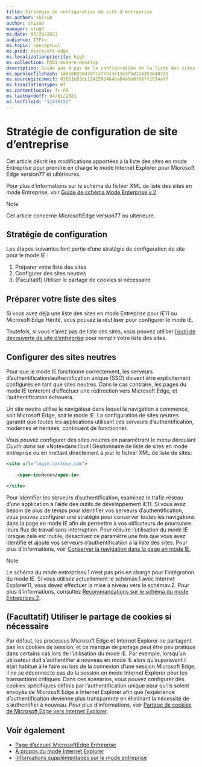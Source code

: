 ```yaml
---
title: Stratégie de configuration de site d’entreprise
ms.author: shisub
author: shisub
manager: srugh
ms.date: 03/29/2021
audience: ITPro
ms.topic: conceptual
ms.prod: microsoft-edge
ms.localizationpriority: high
ms.collection: M365-modern-desktop
description: Guide pas à pas de la configuration de la liste des sites en mode Entreprise pour le mode Internet Explorer.
ms.openlocfilehash: 1d0b80950439fce77513413c3f5d1143538487d1
ms.sourcegitcommit: 93851b83dc11422924646a04a9e0f60ff2554af7
ms.translationtype: HT
ms.contentlocale: fr-FR
ms.lasthandoff: 04/01/2021
ms.locfileid: "11470152"
---
```

# <a name="enterprise-site-configuration-strategy"></a>Stratégie de configuration de site d’entreprise

Cet article décrit les modifications apportées à la liste des sites en mode Entreprise pour prendre en charge le mode Internet Explorer pour Microsoft Edge version77 et ultérieures.

Pour plus d’informations sur le schéma du fichier XML de liste des sites en mode Entreprise, voir [Guide de schéma Mode Enterprise v.2](/internet-explorer/ie11-deploy-guide/enterprise-mode-schema-version-2-guidance).

> [!NOTE]
> Cet article concerne MicrosoftEdge version77 ou ultérieure.
<!--
## Updated schema elements

The following table describes the \<open-in app\> element added to the v.2 of the Enterprise Mode schema:

| **Element** | **Description** |
| --- | --- |
| \<open-in app="**true**"\> | A child element that controls what browser is used for sites. This element is required for sites that need to **open in IE11**.|

**Example:**

``` xml
<site url="contoso.com">

  <open-in app="true">IE11</open-in>

</site>
```

The following table shows the possible values of the \<open-in\> element:

| **Value** | **Description** |
| --- | --- |
| **\<open-in\>IE11\</open-in\>** | Opens the site in IE mode or a full IE11 window. To enable IE mode, see [Configure IE mode policies](./edge-ie-mode-policies.md)|
| **\<open-in app="**true**"\>IE11\</open-in\>** | Opens the site in a full IE11 window |
| **\<open-in\>MSEdge\</open-in\>** | Opens the site in Microsoft Edge |
| **\<open-in\>None or not specified\</open-in\>** | Opens the site in the default browser or in the browser where the user navigated to the site. |
|**\<open-in\>Configurable\</open-in\>** | Allows the site to participate in IE mode engine determination. To learn more, see [Learn about Configurable sites in IE mode](edge-learnmore-configurable-sites-ie-mode.md).  |

>[!NOTE]
> The attribute app=**"true"** is only recognized when associated to _'open-in' IE11_. Adding it to the other 'open-in' elements won't change browser behavior.   -->

## <a name="configuration-strategy"></a>Stratégie de configuration

Les étapes suivantes font partie d’une stratégie de configuration de site pour le mode IE :
1. Préparer votre liste des sites
2. Configurer des sites neutres
3. (Facultatif) Utiliser le partage de cookies si nécessaire

<!--
Step 1.  – if you don’t have one use Site Discovery Step-by-Step
Step 2 – Neutral sites + sticky mode
        Use more examples and explain sticky mode better
Step 3 – If that doesn’t cover your needs, then use Cookie sharing -->

## <a name="prepare-your-site-list"></a>Préparer votre liste des sites

Si vous avez déjà une liste des sites en mode Entreprise pour IE11 ou Microsoft Edge Hérité, vous pouvez la réutiliser pour configurer le mode IE.

Toutefois, si vous n’avez pas de liste des sites, vous pouvez utiliser [l’outil de découverte de site d’entreprise](https://docs.microsoft.com/deployedge/edge-ie-mode-site-discovery) pour remplir votre liste des sites.

## <a name="configure-neutral-sites"></a>Configurer des sites neutres

Pour que le mode IE fonctionne correctement, les serveurs d’authentification/authentification unique (SSO) doivent être explicitement configurés en tant que sites neutres. Dans le cas contraire, les pages du mode IE tenteront d’effectuer une redirection vers Microsoft Edge, et l’authentification échouera.

Un site neutre utilise le navigateur dans lequel la navigation a commencé, soit Microsoft Edge, soit le mode IE. La configuration de sites neutres garantit que toutes les applications utilisant ces serveurs d’authentification, modernes et héritées, continuent de fonctionner.

Vous pouvez configurer des sites neutres en paramétrant le menu déroulant *Ouvrir dans* sur «Note»dans l’outil Gestionnaire de liste de sites en mode entreprise ou en mettant directement à jour le fichier XML de liste de sites:

``` xml
<site url="login.contoso.com">
   
    <open-in>None</open-in>

</site>
```

Pour identifier les serveurs d’authentification, examinez le trafic réseau d’une application à l’aide des outils de développement IE11. Si vous avez besoin de plus de temps pour identifier vos serveurs d’authentification, vous pouvez configurer une stratégie pour conserver toutes les navigations dans la page en mode IE afin de permettre à vos utilisateurs de poursuivre leurs flux de travail sans interruption. Pour réduire l’utilisation du mode IE lorsque cela est inutile, désactivez ce paramètre une fois que vous avez identifié et ajouté vos serveurs d’authentification à la liste des sites. Pour plus d’informations, voir [Conserver la navigation dans la page en mode IE.](https://docs.microsoft.com/deployedge/edge-learnmore-inpage-nav)

>[!NOTE]
   >Le schéma du mode entreprisev.1 n’est pas pris en charge pour l’intégration du mode IE. Si vous utilisez actuellement le schémav.1 avec Internet Explorer11, vous devez effectuer la mise à niveau vers le schémav.2. Pour plus d’informations, consultez [Recommandations sur le schéma du mode Entreprisev.2](/internet-explorer/ie11-deploy-guide/enterprise-mode-schema-version-2-guidance).

## <a name="optional-use-cookie-sharing-if-necessary"></a>(Facultatif) Utiliser le partage de cookies si nécessaire

Par défaut, les processus Microsoft Edge et Internet Explorer ne partagent pas les cookies de session, et ce manque de partage peut être peu pratique dans certains cas lors de l’utilisation du mode IE. Par exemple, lorsqu’un utilisateur doit s’authentifier à nouveau en mode IE alors qu’auparavant il était habitué à le faire ou lors de la connexion d’une session Microsoft Edge, il ne se déconnecte pas de la session en mode Internet Explorer pour les transactions critiques. Dans ces scénarios, vous pouvez configurer des cookies spécifiques définis par l’authentification unique pour qu’ils soient envoyés de Microsoft Edge à Internet Explorer afin que l’expérience d’authentification devienne plus transparente en éliminant la nécessité de s’authentifier à nouveau. Pour plus d’informations, voir [Partage de cookies de Microsoft Edge vers Internet Explorer](https://docs.microsoft.com/deployedge/edge-ie-mode-add-guidance-cookieshare).

## <a name="see-also"></a>Voir également

- [Page d’accueil MicrosoftEdge Entreprise](https://aka.ms/EdgeEnterprise)
- [À propos du mode Internet Explorer](./edge-ie-mode.md)
- [Informations supplémentaires sur le mode entreprise](/internet-explorer/ie11-deploy-guide/enterprise-mode-overview-for-ie11)
